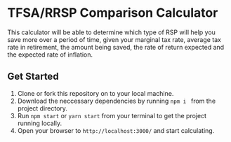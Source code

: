 # TFSA/RRSP Comparison Calculator

This calculator will be able to determine which type of RSP will help you save more over a period of time, given your marginal tax rate, average tax rate in retirement, the amount being saved, the rate of return expected and the expected rate of inflation.


## Get Started
  1. Clone or fork this repository on to your local machine.
  2. Download the neccessary dependencies by running `npm i ` from the project directory.
  3. Run `npm start` or `yarn start` from your terminal to get the project running locally.
  4. Open your browser to `http://localhost:3000/` and start calculating.

